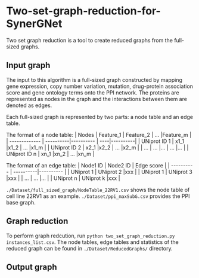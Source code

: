 # Two-set-graph-reduction-for-SynerGNet
Two set graph reduction is a tool to create reduced graphs from the full-sized graphs.
## Input graph
The input to this algorithm is a full-sized graph constructed by mapping gene expression, copy number variation, mutation, drug-protein association score and gene ontology terms onto the PPI network. The proteins are represented as nodes in the graph and the interactions between them are denoted as edges.

Each full-sized graph is represented by two parts: a node table and an edge table. 

The format of a node table:
| Nodes         | Feature_1 | Feature_2 | ... |Feature_m |
| ------------- | ----------|---------- | ----|----------|
| UNiprot ID 1  | x1_1      |x1_2       | ... |x1_m      |
| UNiprot ID 2  | x2_1      |x2_2       | ... |x2_m      |
| ...           | ...       |...        | ... |...       |
| UNiprot ID n  | xn_1      |xn_2       | ... |xn_m      |

The format of an edge table:
| Node1 ID   | Node2 ID  | Edge score | 
| ---------- | ----------|----------  | 
| UNiprot 1  | UNiprot 2 |xxx         | 
| UNiprot 1  | UNiprot 3 |xxx         | 
| ...        | ...       |...         | 
| UNiprot n  | UNiprot k |xxx         |

```./Dataset/full_sized_graph/NodeTable_22RV1.csv``` shows the node table of cell line 22RV1 as an example. ```./Dataset/ppi_maxSubG.csv``` provides the PPI base graph.
## Graph reduction
To perform graph redcution, run ```python two_set_graph_reduction.py instances_list.csv```. The node tables, edge tables and statistics of the reduced graph can be found in ```./Dataset/ReducedGraphs/``` directory.
## Output graph





